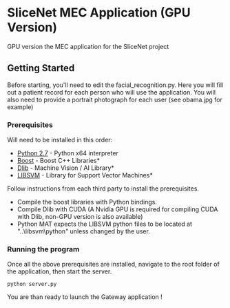 # SliceNet MEC Application (GPU Version)

GPU version the MEC application for the SliceNet project

## Getting Started

Before starting, you'll need to edit the facial_recognition.py. Here you will fill out a patient record for each person who will use the application. You will also need to provide
a portrait photograph for each user (see obama.jpg for example)

### Prerequisites

Will need to be installed in this order:

* [Python 2.7](https://www.python.org/download/releases/2.7/) - Python x64 interpreter
* [Boost](https://www.boost.org/) - Boost C++ Libraries*
* [Dlib](https://github.com/davisking/dlib) - Machine Vision / AI Library*
* [LIBSVM](https://www.csie.ntu.edu.tw/~cjlin/libsvm/) - Library for Support Vector Machines*

Follow instructions from each third party to install the prerequisites.

* Compile the boost libraries with Python bindings.
* Compile Dlib with CUDA (A Nvidia GPU is required for compiling CUDA with Dlib, non-GPU version is also available)
* Python MAT expects the LIBSVM python files to be located at "..\libsvm\python" unless changed by the user.

### Running the program

Once all the above prerequisites are installed, navigate to the root folder of the application, then start the server.

```
python server.py
```

You are than ready to launch the Gateway application !